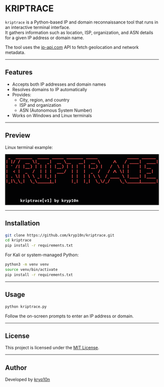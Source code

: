 # KRIPTRACE

`kriptrace` is a Python-based IP and domain reconnaissance tool that runs in an interactive terminal interface.  
It gathers information such as location, ISP, organization, and ASN details for a given IP address or domain name.

The tool uses the [ip-api.com](http://ip-api.com) API to fetch geolocation and network metadata.

---

## Features

- Accepts both IP addresses and domain names
- Resolves domains to IP automatically
- Provides:
  - City, region, and country
  - ISP and organization
  - ASN (Autonomous System Number)
- Works on Windows and Linux terminals

---

## Preview

Linux terminal example:

![kriptrace demo](screenshots/linux-demo.png)

---

## Installation

```bash
git clone https://github.com/kryp10n/kriptrace.git
cd kriptrace
pip install -r requirements.txt
```

For Kali or system-managed Python:

```bash
python3 -m venv venv
source venv/bin/activate
pip install -r requirements.txt
```

---

## Usage

```bash
python kriptrace.py
```

Follow the on-screen prompts to enter an IP address or domain.

---

## License

This project is licensed under the [MIT License](LICENSE).

---

## Author

Developed by [kryp10n](https://github.com/kryp10n)
